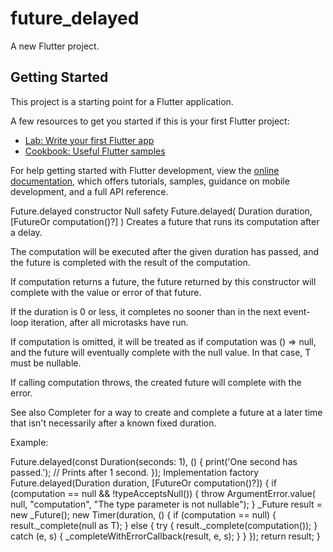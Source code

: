 # future_delayed

A new Flutter project.

## Getting Started

This project is a starting point for a Flutter application.

A few resources to get you started if this is your first Flutter project:

- [Lab: Write your first Flutter app](https://docs.flutter.dev/get-started/codelab)
- [Cookbook: Useful Flutter samples](https://docs.flutter.dev/cookbook)

For help getting started with Flutter development, view the
[online documentation](https://docs.flutter.dev/), which offers tutorials,
samples, guidance on mobile development, and a full API reference.


Future<T>.delayed constructor Null safety
Future<T>.delayed(
Duration duration,
[FutureOr<T> computation()?]
)
Creates a future that runs its computation after a delay.

The computation will be executed after the given duration has passed, and the future is completed with the result of the computation.

If computation returns a future, the future returned by this constructor will complete with the value or error of that future.

If the duration is 0 or less, it completes no sooner than in the next event-loop iteration, after all microtasks have run.

If computation is omitted, it will be treated as if computation was () => null, and the future will eventually complete with the null value. In that case, T must be nullable.

If calling computation throws, the created future will complete with the error.

See also Completer for a way to create and complete a future at a later time that isn't necessarily after a known fixed duration.

Example:

Future.delayed(const Duration(seconds: 1), () {
  print('One second has passed.'); // Prints after 1 second.
});
Implementation
factory Future.delayed(Duration duration, [FutureOr<T> computation()?]) {
  if (computation == null && !typeAcceptsNull<T>()) {
    throw ArgumentError.value(
        null, "computation", "The type parameter is not nullable");
  }
  _Future<T> result = new _Future<T>();
  new Timer(duration, () {
    if (computation == null) {
      result._complete(null as T);
    } else {
      try {
        result._complete(computation());
      } catch (e, s) {
        _completeWithErrorCallback(result, e, s);
      }
    }
  });
  return result;
}
